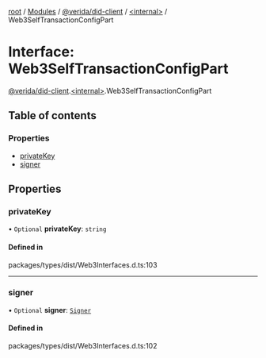 [root](../README.md) / [Modules](../modules.md) / [@verida/did-client](../modules/verida_did_client.md) / [<internal\>](../modules/verida_did_client._internal_.md) / Web3SelfTransactionConfigPart

# Interface: Web3SelfTransactionConfigPart

[@verida/did-client](../modules/verida_did_client.md).[<internal\>](../modules/verida_did_client._internal_.md).Web3SelfTransactionConfigPart

## Table of contents

### Properties

- [privateKey](verida_did_client._internal_.Web3SelfTransactionConfigPart.md#privatekey)
- [signer](verida_did_client._internal_.Web3SelfTransactionConfigPart.md#signer)

## Properties

### privateKey

• `Optional` **privateKey**: `string`

#### Defined in

packages/types/dist/Web3Interfaces.d.ts:103

___

### signer

• `Optional` **signer**: [`Signer`](../classes/verida_did_client._internal_.Signer.md)

#### Defined in

packages/types/dist/Web3Interfaces.d.ts:102
